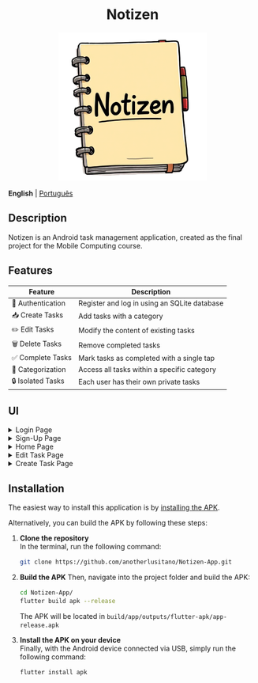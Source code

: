 <div align="center">
  <h1>Notizen</h1>
  <img src="./assets/notizen.png" height=300 width=300 />
</div>

<p>
    <b>English</b> |
    <a href="https://github.com/anotherlusitano/Notizen-App/blob/main/README.md">Português</a>
</p>

## Description

Notizen is an Android task management application, created as the final project for the Mobile Computing course.

## Features
| **Feature**               | **Description**                                                                 |
|---------------------------|-------------------------------------------------------------------------------|
| 🔐 Authentication         | Register and log in using an SQLite database                                  |
| 📥 Create Tasks          | Add tasks with a category                                                      |
| ✏️ Edit Tasks            | Modify the content of existing tasks                                          |
| 🗑️ Delete Tasks         | Remove completed tasks                                                         |
| ✅ Complete Tasks        | Mark tasks as completed with a single tap                                     |
| 📑 Categorization        | Access all tasks within a specific category                                   |
| 🔒 Isolated Tasks        | Each user has their own private tasks                                         |

## UI
<details>
  <summary>Login Page</summary>
  <img src="./assets/login-page.png" height=600 width=300 />
  <img src="./assets/login-page2.png" height=600 width=300 />
</details>
<details>
  <summary>Sign-Up Page</summary>
  <img src="./assets/signup-page.png" height=600 width=300 />
  <img src="./assets/signup-page2.png" height=600 width=300 />
</details>
<details>
  <summary>Home Page</summary>
  <img src="./assets/home-page.png" height=600 width=300 />
  <img src="./assets/home-page2.png" height=600 width=300 />
</details>
<details>
  <summary>Edit Task Page</summary>
  <img src="./assets/edit-todo-popup.png" height=600 width=300 />
  <img src="./assets/edit-todo-popup2.png" height=600 width=300 />
</details>
<details>
  <summary>Create Task Page</summary>
  <img src="./assets/create-todo-page.png" height=600 width=300 />
  <img src="./assets/create-todo-page2.png" height=600 width=300 />
</details>

## Installation

The easiest way to install this application is by [installing the APK](https://github.com/anotherlusitano/Notizen-App/releases/download/v1.0.0/notizen.apk).

Alternatively, you can build the APK by following these steps:

1. **Clone the repository**  
   In the terminal, run the following command:
   ```sh
   git clone https://github.com/anotherlusitano/Notizen-App.git
   ```  

2. **Build the APK**
   Then, navigate into the project folder and build the APK:
   ```sh
   cd Notizen-App/
   flutter build apk --release
   ```
   The APK will be located in `build/app/outputs/flutter-apk/app-release.apk`

3. **Install the APK on your device**  
   Finally, with the Android device connected via USB, simply run the following command:
   ```sh
   flutter install apk
   ```  

